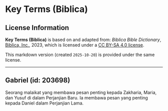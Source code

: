 # Key Terms (Biblica)

## License Information

**Key Terms (Biblica)** is based on and adapted from: _Biblica Bible Dictionary_, [Biblica, Inc.](https://www.biblica.com/), 2023, which is licensed under a [CC BY-SA 4.0 license](https://creativecommons.org/licenses/by-sa/4.0/legalcode.en).

This markdown version (created `2025-10-20`) is provided under the same license.



--------------------------------

## Gabriel (id: 203698)

Seorang malaikat yang membawa pesan penting kepada Zakharia, Maria, dan Yusuf di dalam Perjanjian Baru. Ia membawa pesan yang penting kepada Daniel dalam Perjanjian Lama.


